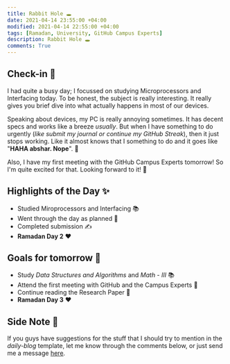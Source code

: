 ```yaml
---
title: Rabbit Hole 🕳
date: 2021-04-14 23:55:00 +04:00
modified: 2021-04-14 22:55:00 +04:00
tags: [Ramadan, University, GitHub Campus Experts]
description: Rabbit Hole 🕳
comments: True
---
```


## Check-in 📌

I had quite a busy day; I focussed on studying Microprocessors and Interfacing today. To be honest, the subject is really interesting. It really gives you brief dive into what actually happens in most of our devices. 

Speaking about devices, my PC is really annoying sometimes. It has decent specs and works like a breeze *usually*. But when I have something to do urgently (*like submit my journal or continue my GitHub Streak*), then it just stops working. Like it almost knows that I something to do and it goes like "**HAHA abshar. Nope**". 👀

Also, I have my first meeting with the GitHub Campus Experts tomorrow! So I'm quite excited for that. Looking forward to it! 🤩

## Highlights of the Day ✨
- Studied Miroprocessors and Interfacing 📚
- Went through the day as planned 📆
- Completed submission ✍
- **Ramadan Day 2** ❤️

## Goals for tomorrow 📝
- Study *Data Structures and Algorithms* and *Math - III* 📚
- Attend the first meeting with GitHub and the Campus Experts 🎉
- Continue reading the Research Paper 📄
- **Ramadan Day 3** ❤️

## Side Note 💭
If you guys have suggestions for the stuff that I should try to mention in the *daily-blog* template, let me know through the comments below, or just send me a message [here](https://abxhr-learning.vercel.app/about/).
